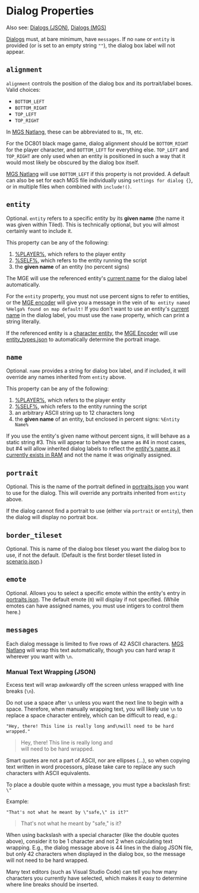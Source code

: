 # Dialog Properties

Also see: [Dialogs (JSON)](../dialogs_json), [Dialogs (MGS)](../mgs/dialogs_mgs)

[Dialogs](../dialogs) must, at bare minimum, have `messages`. If no `name` or `entity` is provided (or is set to an empty string `""`), the dialog box label will not appear.

## `alignment`

`alignment` controls the position of the dialog box and its portrait/label boxes. Valid choices:

- `BOTTOM_LEFT`
- `BOTTOM_RIGHT`
- `TOP_LEFT`
- `TOP_RIGHT`

In [MGS Natlang](../mgs/mgs_natlang), these can be abbreviated to `BL`, `TR`, etc.

For the DC801 black mage game, dialog alignment should be `BOTTOM_RIGHT` for the player character, and `BOTTOM_LEFT` for everything else. `TOP_LEFT` and `TOP_RIGHT` are only used when an entity is positioned in such a way that it would most likely be obscured by the dialog box itself.

[MGS Natlang](../mgs/mgs_natlang) will use `BOTTOM_LEFT` if this property is not provided. A default can also be set for each MGS file individually using `settings for dialog {}`, or in multiple files when combined with `include!()`.

## `entity`

Optional. `entity` refers to a specific entity by its **given name** (the name it was given within Tiled). This is technically optional, but you will almost certainly want to include it.

This property can be any of the following:

1. [%PLAYER%](../entities/PLAYER), which refers to the player entity
2. [%SELF%](../entities/SELF), which refers to the entity running the script
3. the **given name** of an entity (no percent signs)

The MGE will use the referenced entity's [current name](../scripts/printing_current_values) for the dialog label automatically.

For the `entity` property, you must not use percent signs to refer to entities, or the [MGE encoder](../encoder/mge_encoder) will give you a message in the vein of `No entity named %Helga% found on map default!` If you don't want to use an entity's [current name](../scripts/printing_current_values) in the dialog label, you must use the `name` property, which can print a string literally.

If the referenced entity is a [character entity](../entities/character_entity), the [MGE Encoder](../encoder/mge_encoder) will use [entity_types.json](../structure/entity_types.json) to automatically determine the portrait image.

## `name`

Optional. `name` provides a string for dialog box label, and if included, it will override any names inherited from `entity` above.

This property can be any of the following:

1. [%PLAYER%](../entities/PLAYER), which refers to the player entity
2. [%SELF%](../entities/_SELF_), which refers to the entity running the script
3. an arbitrary ASCII string up to 12 characters long
4. the **given name** of an entity, but enclosed in percent signs: `%Entity Name%`

If you use the entity's given name without percent signs, it will behave as a static string #3. This will appear to behave the same as #4 in most cases, but #4 will allow inherited dialog labels to reflect the [entity's name as it currently exists in RAM](../scripts/printing_current_values) and not the name it was originally assigned.

## `portrait`

Optional.  This is the name of the portrait defined in [portraits.json](../structure/portraits.json) you want to use for the dialog. This will override any portraits inherited from `entity` above.

If the dialog cannot find a portrait to use (either via `portrait` or `entity`), then the dialog will display no portrait box.

## `border_tileset`

Optional. This is name of the dialog box tileset you want the dialog box to use, if not the default. (Default is the first border tileset listed in [scenario.json](../structure/scenario.json).)

## `emote`

Optional. Allows you to select a specific emote within the entity's entry in [portraits.json](../structure/portraits.json). The default emote (`0`) will display if not specified. (While emotes can have assigned names, you must use intigers to control them here.)

## `messages`

Each dialog message is limited to five rows of 42 ASCII characters. [MGS Natlang](../mgs/mgs_natlang) will wrap this text automatically, though you can hard wrap it wherever you want with `\n`.

### Manual Text Wrapping (JSON)

Excess text will wrap awkwardly off the screen unless wrapped with line breaks (`\n`).

Do not use a space after `\n` unless you want the next line to begin with a space. Therefore, when manually wrapping text, you will likely use `\n` to replace a space character entirely, which can be difficult to read, e.g.:

`"Hey, there! This line is really long and\nwill need to be hard wrapped."`

>Hey, there! This line is really long and<br>
>will need to be hard wrapped.

Smart quotes are not a part of ASCII, nor are ellipses (…), so when copying text written in word processors, please take care to replace any such characters with ASCII equivalents.

To place a double quote within a message, you must type a backslash first: `\"`

Example:

`"That's not what he meant by \"safe,\" is it?"`

>That's not what he meant by "safe," is it?

When using backslash with a special character (like the double quotes above), consider it to be 1 character and not 2 when calculating text wrapping. E.g., the dialog message above is 44 lines in the dialog JSON file, but only 42 characters when displayed in the dialog box, so the message will not need to be hard wrapped.

Many text editors (such as Visual Studio Code) can tell you how many characters you currently have selected, which makes it easy to determine where line breaks should be inserted.
